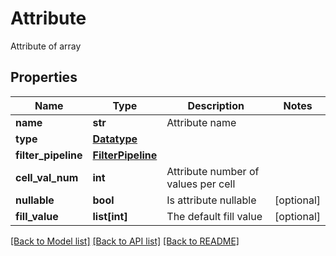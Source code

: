 # Attribute

Attribute of array

## Properties

| Name                | Type                                    | Description                         | Notes      |
| ------------------- | --------------------------------------- | ----------------------------------- | ---------- |
| **name**            | **str**                                 | Attribute name                      |
| **type**            | [**Datatype**](Datatype.md)             |                                     |
| **filter_pipeline** | [**FilterPipeline**](FilterPipeline.md) |                                     |
| **cell_val_num**    | **int**                                 | Attribute number of values per cell |
| **nullable**        | **bool**                                | Is attribute nullable               | [optional] |
| **fill_value**      | **list[int]**                           | The default fill value              | [optional] |

[[Back to Model list]](../README.md#documentation-for-models) [[Back to API list]](../README.md#documentation-for-api-endpoints) [[Back to README]](../README.md)
